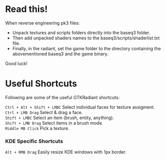 # Read this!

When reverse engineering pk3 files:

* Unpack textures and scripts folders directly into the baseq3 folder.
* Then add unpacked shaders names to the baseq3/scripts/shaderlist.txt file.
* Finally, in the radiant, set the game folder to the directory containing the abovementioned baseq3 and the game binary.

Good luck!

# Useful Shortcuts

Following are some of the useful GTKRadiant shortcuts:

`Ctrl + Alt + Shift + LMBC` Select individual faces for texture assigment.<br>
`Ctrl + LMB Drag` Select & drag a face.<br>
`Shift + LMBC` Select an item (brush, entity, anything).<br>
`Shift + LMB Drag` Select items in a brush mode.<br>
`Middle MB Click` Pick a texture.<br>

### KDE Specific Shortcuts

`Alt + RMB Drag` Easily resize KDE windows with 1px border.
